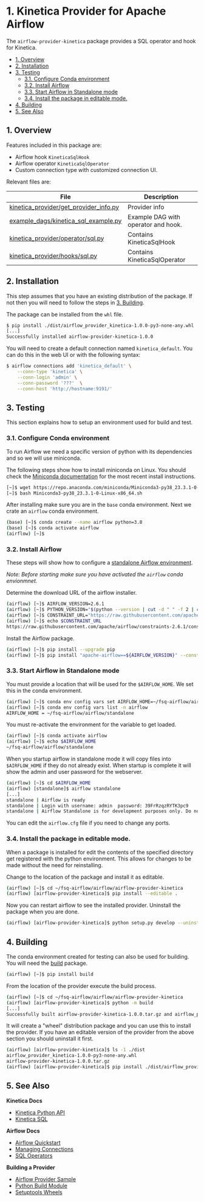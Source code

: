 # 1. Kinetica Provider for Apache Airflow

The `airflow-provider-kinetica` package provides a SQL operator and hook for Kinetica.

- [1. Overview](#1-overview)
- [2. Installation](#2-installation)
- [3. Testing](#3-testing)
  - [3.1. Configure Conda environment](#31-configure-conda-environment)
  - [3.2. Install Airflow](#32-install-airflow)
  - [3.3. Start Airflow in Standalone mode](#33-start-airflow-in-standalone-mode)
  - [3.4. Install the package in editable mode.](#34-install-the-package-in-editable-mode)
- [4. Building](#4-building)
- [5. See Also](#5-see-also)

## 1. Overview

Features included in this package are:

* Airflow hook `KineticaSqlHook`
* Airflow operator `KineticaSqlOperator`
* Custom connection type with customized connection UI.

Relevant files are:

| File                                                                             | Description                         |
| -------------------------------------------------------------------------------- | ----------------------------------- |
| [kinetica_provider/get_provider_info.py](kinetica_provider/get_provider_info.py) | Provider info                       |
| [example_dags/kinetica_sql_example.py](example_dags/kinetica_sql_example.py)     | Example DAG with operator and hook. |
| [kinetica_provider/operator/sql.py](kinetica_provider/operator/sql.py)           | Contains KineticaSqlHook            |
| [kinetica_provider/hooks/sql.py](kinetica_provider/hooks/sql.py)                 | Contains KineticaSqlOperator        |

## 2. Installation

This step assumes that you have an existing distribution of the package. If not then you will need to follow the steps in [3. Building](#3-building).

The package can be installed from the `whl` file.

```sh
$ pip install ./dist/airflow_provider_kinetica-1.0.0-py3-none-any.whl
[...]
Successfully installed airflow-provider-kinetica-1.0.0
```

You will need to create a default connection named `kinetica_default`. You can do this in the web UI or with the following syntax:

```bash
$ airflow connections add 'kinetica_default' \
    --conn-type 'kinetica' \
    --conn-login 'admin' \
    --conn-password '???'  \
    --conn-host 'http://hostname:9191/'
```

## 3. Testing 

This section explains how to setup an environment used for build and test.

### 3.1. Configure Conda environment

To run Airflow we need a specific version of python with its dependencies and so we will use miniconda. 

The following steps show how to install miniconda on Linux. You should check the [Miniconda documentation][MINICONDA] for the most recent install instructions.

[MINICONDA]: <https://docs.conda.io/en/latest/miniconda.html> "Miniconda Installation"

```sh
[~]$ wget https://repo.anaconda.com/miniconda/Miniconda3-py38_23.3.1-0-Linux-x86_64.sh
[~]$ bash Miniconda3-py38_23.3.1-0-Linux-x86_64.sh
```

After installing make sure you are in the `base` conda environment. Next we crate an `airflow` conda environment. 

```sh
(base) [~]$ conda create --name airflow python=3.8
(base) [~]$ conda activate airflow
(airflow) [~]$ 
```

### 3.2. Install Airflow

These steps will show how to configure a [standalone Airflow environment][STANDALONE]. 

[STANDALONE]: <https://airflow.apache.org/docs/apache-airflow/stable/start.html> "Airflow Quick Start"

*Note: Before starting make sure you have activated the `airflow` conda envionmnet.*

Determine the download URL of the airflow installer.

```sh
(airflow) [~]$ AIRFLOW_VERSION=2.6.1
(airflow) [~]$ PYTHON_VERSION="$(python --version | cut -d " " -f 2 | cut -d "." -f 1-2)"
(airflow) [~]$ CONSTRAINT_URL="https://raw.githubusercontent.com/apache/airflow/constraints-${AIRFLOW_VERSION}/constraints-${PYTHON_VERSION}.txt"
(airflow) [~]$ echo $CONSTRAINT_URL
https://raw.githubusercontent.com/apache/airflow/constraints-2.6.1/constraints-3.8.txt
```

Install the Airflow package.

```sh
(airflow) [~]$ pip install --upgrade pip
(airflow) [~]$ pip install "apache-airflow==${AIRFLOW_VERSION}" --constraint "${CONSTRAINT_URL}"
```

### 3.3. Start Airflow in Standalone mode

You must provide a location that will be used for the `$AIRFLOW_HOME`. We set this in the conda environment.

```sh
(airflow) [~]$ conda env config vars set AIRFLOW_HOME=~/fsq-airflow/airflow/standalone
(airflow) [~]$ conda env config vars list -n airflow
AIRFLOW_HOME = ~/fsq-airflow/airflow/standalone
```

You must re-activate the environment for the variable to get loaded.

```sh
(airflow) [~]$ conda activate airflow
(airflow) [~]$ echo $AIRFLOW_HOME
~/fsq-airflow/airflow/standalone
```

When you startup airflow in standalone mode it will copy files into `$AIRFLOW_HOME` if they do not already exist. When startup is complete it will show the admin and user password for the webserver.

```sh
(airflow) [~]$ cd $AIRFLOW_HOME
(airflow) [standalone]$ airflow standalone
[...]
standalone | Airflow is ready
standalone | Login with username: admin  password: 39FrRzqzRYTK3pc9
standalone | Airflow Standalone is for development purposes only. Do not use this in production!
```

You can edit the `airflow.cfg` file if you need to change any ports.

### 3.4. Install the package in editable mode.

When a package is installed for edit the contents of the specified directory get registered with the python environment. This allows for changes to be made without the need for reinstalling.

Change to the location of the package and install it as editable.

```sh
(airflow) [~]$ cd ~/fsq-airflow/airflow/airflow-provider-kinetica
(airflow) [airflow-provider-kinetica]$ pip install --editable .
```

Now you can restart airflow to see the installed provider. Uninstall the package when you are done.

```sh
(airflow) [airflow-provider-kinetica]$ python setup.py develop --uninstall
```

## 4. Building

The conda environment created for testing can also be used for building. You will need the [build][BUILD] package.


[BUILD]: <https://pypa-build.readthedocs.io/en/latest/index.html> "Python Build Utility"

```sh
(airflow) [~]$ pip install build
```

From the location of the provider execute the build process.

```sh
(airflow) [~]$ cd ~/fsq-airflow/airflow/airflow-provider-kinetica
(airflow) [airflow-provider-kinetica]$ python -m build
[...]
Successfully built airflow-provider-kinetica-1.0.0.tar.gz and airflow_provider_kinetica-1.0.0-py3-none-any.whl
```

It will create a "wheel" distribution package and you can use this to install the provider. If you have an editable version of the provider from the above section you should uninstall it first.

```sh
(airflow) [airflow-provider-kinetica]$ ls -1 ./dist
airflow_provider_kinetica-1.0.0-py3-none-any.whl
airflow-provider-kinetica-1.0.0.tar.gz
(airflow) [airflow-provider-kinetica]$ pip install ./dist/airflow_provider_kinetica-1.0.0-py3-none-any.whl
```

## 5. See Also

**Kinetica Docs**

* [Kinetica Python API](https://docs.kinetica.com/7.1/api/python/)
* [Kinetica SQL](https://docs.kinetica.com/7.1/sql/)

**Airflow Docs**

* [Airflow Quickstart](https://airflow.apache.org/docs/apache-airflow/stable/start.html)
* [Managing Connections](https://airflow.apache.org/docs/apache-airflow/stable/howto/connection.html)
* [SQL Operators](https://airflow.apache.org/docs/apache-airflow-providers-common-sql/stable/operators.html)

**Building a Provider**

* [Airflow Provider Sample](https://github.com/astronomer/airflow-provider-sample)
* [Python Build Module](https://pypa-build.readthedocs.io/en/latest/index.html)
* [Setuptools Wheels](https://packaging.python.org/en/latest/guides/distributing-packages-using-setuptools/#wheels)
